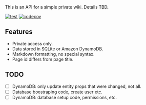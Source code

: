 This is an API for a simple private wiki.  Details TBD.

[![test](https://github.com/umonkey/torch-api/actions/workflows/tests.yml/badge.svg)](https://github.com/umonkey/torch-api/actions/workflows/tests.yml)
[![codecov](https://codecov.io/gh/umonkey/torch-api/branch/master/graph/badge.svg?token=RX0QCDYEB4)](https://codecov.io/gh/umonkey/torch-api)


## Features

- Private access only.
- Data stored in SQLite or Amazon DynamoDB.
- Markdown formatting, no special syntax.
- Page id differs from page title.


## TODO

- [ ] DynamoDB: only update entity props that were changed, not all.
- [ ] Database boostraping code, create user etc.
- [ ] DynamoDB: database setup code, permissions, etc.

